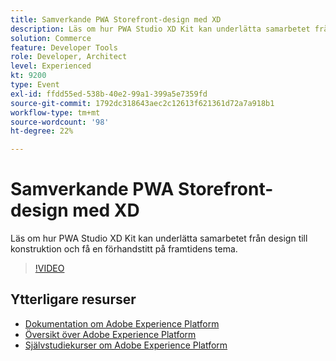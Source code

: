 ```yaml
---
title: Samverkande PWA Storefront-design med XD
description: Läs om hur PWA Studio XD Kit kan underlätta samarbetet från design till konstruktion och få en förhandstitt på framtidens tema.
solution: Commerce
feature: Developer Tools
role: Developer, Architect
level: Experienced
kt: 9200
type: Event
exl-id: ffdd55ed-538b-40e2-99a1-399a5e7359fd
source-git-commit: 1792dc318643aec2c12613f621361d72a7a918b1
workflow-type: tm+mt
source-wordcount: '98'
ht-degree: 22%

---
```


# Samverkande PWA Storefront-design med XD

Läs om hur PWA Studio XD Kit kan underlätta samarbetet från design till konstruktion och få en förhandstitt på framtidens tema.

>[!VIDEO](https://video.tv.adobe.com/v/337725/?quality=12&learn=on&hidetitle=true)

## Ytterligare resurser

- [Dokumentation om Adobe Experience Platform](https://experienceleague.adobe.com/docs/experience-platform.html)
- [Översikt över Adobe Experience Platform](https://experienceleague.adobe.com/docs/experience-platform/landing/home.html)
- [Självstudiekurser om Adobe Experience Platform](https://experienceleague.adobe.com/docs/platform-learn/tutorials/overview.html?lang=sv)
